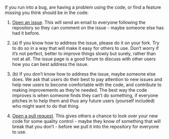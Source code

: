 If you run into a bug, are having a problem using the code, or find a feature missing you think should be in the code:

1) [Open an issue](https://github.com/buzsakilab/buzcode/issues/new). 
This will send an email to everyone following the repository so they can comment on the issue - maybe someone else has had it before.

2) (a) If you know how to address the issue, please do it on your fork. 
Try to do so in a way that will make it easy for others to use. Don’t worry if it’s not perfect, better to improve things slowly but surely, rather than not at all. The issue page is a good forum to discuss with other users how you can best address the issue. 

2) (b) If you don’t know how to address the issue, maybe someone else does. We ask that users do their best to pay attention to new issues and help new users to become comfortable with the code, and contribute to making improvements as they’re needed. The best way the code improves is when someone finds they can’t do something, if everyone pitches in to help them and thus any future users (yourself included) who might want to do that thing.

3) [Open a pull request](https://help.github.com/en/github/collaborating-with-issues-and-pull-requests/creating-a-pull-request). 
This gives others a chance to look over your new code for some quality control - maybe they know of something that will break that you don’t - before we pull it into the repository for everyone to use.
